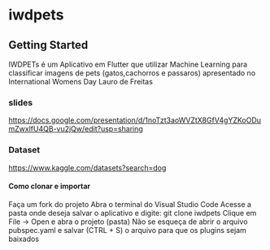 # iwdpets
## Getting Started

IWDPETs é um Aplicativo em Flutter que utilizar Machine Learning para classificar imagens de pets (gatos,cachorros e passaros) apresentado no International Womens Day Lauro de Freitas
### slides 
https://docs.google.com/presentation/d/1noTzt3aoWVZtX8GfV4gYZKoODumZwxlfU4QB-vu2jQw/edit?usp=sharing

### Dataset
https://www.kaggle.com/datasets?search=dog

#### Como clonar e importar
Faça um fork do projeto 
Abra o terminal do Visual Studio Code
Acesse a pasta onde deseja salvar o aplicativo e digite: git clone iwdpets
Clique em File -> Open e abra o projeto (pasta)
Não se esqueça de abrir o arquivo pubspec.yaml e salvar (CTRL + S) o arquivo para que os plugins sejam baixados
